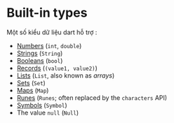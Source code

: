 # Built-in types

Một số kiểu dữ liệu dart hỗ trợ : 

- [Numbers](https://dart.dev/language/built-in-types#numbers) (`int`, `double`)
- [Strings](https://dart.dev/language/built-in-types#strings) (`String`)
- [Booleans](https://dart.dev/language/built-in-types#booleans) (`bool`)
- [Records](https://dart.dev/language/records) (`(value1, value2)`)
- [Lists](https://dart.dev/language/collections#lists) (`List`, also known as *arrays*)
- [Sets](https://dart.dev/language/collections#sets) (`Set`)
- [Maps](https://dart.dev/language/collections#maps) (`Map`)
- [Runes](https://dart.dev/language/built-in-types#runes-and-grapheme-clusters) (`Runes`; often replaced by the `characters` API)
- [Symbols](https://dart.dev/language/built-in-types#symbols) (`Symbol`)
- The value `null` (`Null`)
